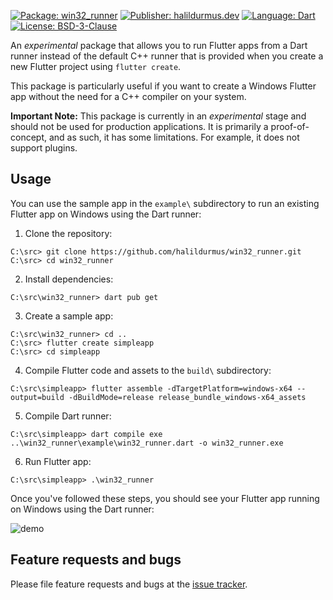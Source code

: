 [![Package: win32_runner][package_badge]][package_link]
[![Publisher: halildurmus.dev][publisher_badge]][publisher_link]
[![Language: Dart][language_badge]][language_link]
[![License: BSD-3-Clause][license_badge]][license_link]

An *experimental* package that allows you to run Flutter apps from a Dart runner
instead of the default C++ runner that is provided when you create a new Flutter
project using `flutter create`.

This package is particularly useful if you want to create a Windows Flutter app
without the need for a C++ compiler on your system.

**Important Note:** This package is currently in an *experimental* stage and
should not be used for production applications. It is primarily a
proof-of-concept, and as such, it has some limitations. For example, it does not
support plugins.

## Usage

You can use the sample app in the `example\` subdirectory to run an existing
Flutter app on Windows using the Dart runner:

1. Clone the repository:
```console
C:\src> git clone https://github.com/halildurmus/win32_runner.git
C:\src> cd win32_runner
```

2. Install dependencies:
```console
C:\src\win32_runner> dart pub get
```

3. Create a sample app:
```console
C:\src\win32_runner> cd ..
C:\src> flutter create simpleapp
C:\src> cd simpleapp
```

4. Compile Flutter code and assets to the `build\` subdirectory:
```console
C:\src\simpleapp> flutter assemble -dTargetPlatform=windows-x64 --output=build -dBuildMode=release release_bundle_windows-x64_assets
```

5. Compile Dart runner:
```console
C:\src\simpleapp> dart compile exe ..\win32_runner\example\win32_runner.dart -o win32_runner.exe
```

6. Run Flutter app:
```console
C:\src\simpleapp> .\win32_runner
```

Once you've followed these steps, you should see your Flutter app running on
Windows using the Dart runner:

![demo][demo_image_link]

## Feature requests and bugs

Please file feature requests and bugs at the
[issue tracker][issue_tracker_link].

[demo_image_link]: https://raw.githubusercontent.com/halildurmus/win32_runner/main/screenshots/demo.png
[issue_tracker_link]: https://github.com/halildurmus/win32_runner/issues
[language_badge]: https://img.shields.io/badge/language-Dart-blue.svg
[language_link]: https://dart.dev
[license_badge]: https://img.shields.io/github/license/halildurmus/win32_runner?color=blue
[license_link]: https://opensource.org/licenses/BSD-3-Clause
[package_badge]: https://img.shields.io/pub/v/win32_runner.svg
[package_link]: https://pub.dev/packages/win32_runner
[publisher_badge]: https://img.shields.io/pub/publisher/win32_runner.svg
[publisher_link]: https://pub.dev/publishers/halildurmus.dev
